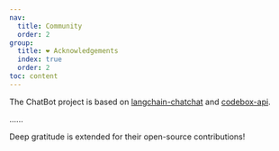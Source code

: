 ```yaml
---
nav:
  title: Community
  order: 2
group:
  title: ❤️ Acknowledgements
  index: true
  order: 2
toc: content
---
```


The ChatBot project is based on [langchain-chatchat](https://github.com/chatchat-space/Langchain-Chatchat) and [codebox-api](https://github.com/shroominic/codebox-api).

......

Deep gratitude is extended for their open-source contributions!
